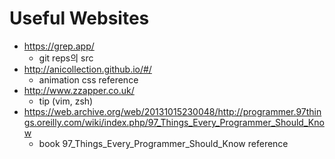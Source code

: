 # Useful Websites

* https://grep.app/
  * git reps의 src 
* http://anicollection.github.io/#/
  * animation css reference
* http://www.zzapper.co.uk/
  * tip (vim, zsh)
* https://web.archive.org/web/20131015230048/http://programmer.97things.oreilly.com/wiki/index.php/97_Things_Every_Programmer_Should_Know
  * book 97_Things_Every_Programmer_Should_Know reference
